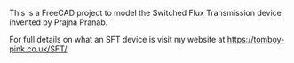 This is a FreeCAD project to model the Switched Flux Transmission device invented by Prajna Pranab.

For full details on what an SFT device is visit my website at https://tomboy-pink.co.uk/SFT/
